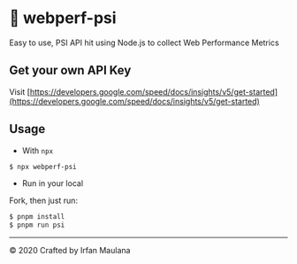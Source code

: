 # 🚀 webperf-psi

Easy to use, PSI API hit using Node.js to collect Web Performance Metrics

## Get your own API Key

Visit [https://developers.google.com/speed/docs/insights/v5/get-started](https://developers.google.com/speed/docs/insights/v5/get-started)

## Usage

- With `npx`

```bash
$ npx webperf-psi
```

- Run in your local

Fork, then just run:

```bash
$ pnpm install
$ pnpm run psi
```

---

© 2020 Crafted by Irfan Maulana
